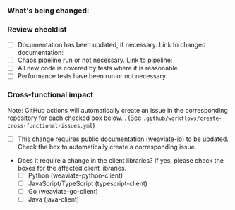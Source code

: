 ### What's being changed:


### Review checklist

- [ ] Documentation has been updated, if necessary. Link to changed documentation:
- [ ] Chaos pipeline run or not necessary. Link to pipeline:
- [ ] All new code is covered by tests where it is reasonable.
- [ ] Performance tests have been run or not necessary.

### Cross-functional impact

Note: GitHub actions will automatically create an issue in the corresponding repository for each checked box below. . (See `.github/workflows/create-cross-functional-issues.yml`)

- [ ] This change requires public documentation (weaviate-io) to be updated. Check the box to automatically create a corresponding issue.
- Does it require a change in the client libraries? If yes, please check the boxes for the affected client libraries.
    - [ ] Python (weaviate-python-client)
    - [ ] JavaScript/TypeScript (typescript-client)
    - [ ] Go (weaviate-go-client)
    - [ ] Java (java-client)
